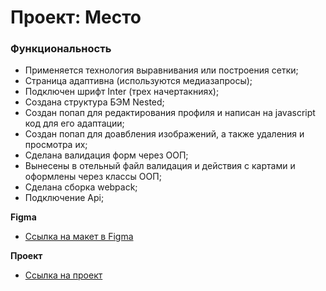 # Проект: Место

### Функциональность

* Применяется технология выравнивания или построения сетки;
* Страница адаптивна (используются медиазапросы);
* Подключен шрифт Inter (трех начертакниях);
* Создана структура БЭМ Nested;
* Создан попап для редактирования профиля и написан на javascript код для его адаптации;
* Создан попап для доавбления изображений, а также удаления и просмотра их;
* Сделана валидация форм через ООП;
* Вынесены в отельный файл валидация и действия с картами и оформлены через классы ООП;
* Сделана сборка webpack;
* Подключение Api;

**Figma**

* [Ссылка на макет в Figma](https://www.figma.com/file/2cn9N9jSkmxD84oJik7xL7/JavaScript.-Sprint-4?node-id=0%3A1)

**Проект**

* [Ссылка на проект](https://stepanbm.github.io/mesto/)
